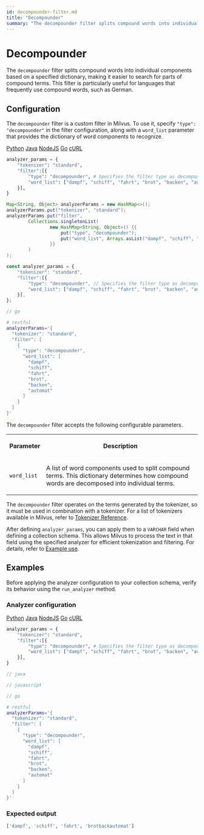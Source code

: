 ```yaml
---
id: decompounder-filter.md
title: "Decompounder"
summary: "The decompounder filter splits compound words into individual components based on a specified dictionary, making it easier to search for parts of compound terms. This filter is particularly useful for languages that frequently use compound words, such as German."
---
```


# Decompounder

The `decompounder` filter splits compound words into individual components based on a specified dictionary, making it easier to search for parts of compound terms. This filter is particularly useful for languages that frequently use compound words, such as German.

## Configuration

The `decompounder` filter is a custom filter in Milvus. To use it, specify `"type": "decompounder"` in the filter configuration, along with a `word_list` parameter that provides the dictionary of word components to recognize.

<div class="multipleCode">
    <a href="#python">Python</a>
    <a href="#java">Java</a>
    <a href="#javascript">NodeJS</a>
    <a href="#go">Go</a>
    <a href="#bash">cURL</a>
</div>

```python
analyzer_params = {
    "tokenizer": "standard",
    "filter":[{
        "type": "decompounder", # Specifies the filter type as decompounder
        "word_list": ["dampf", "schiff", "fahrt", "brot", "backen", "automat"],
    }],
}
```

```java
Map<String, Object> analyzerParams = new HashMap<>();
analyzerParams.put("tokenizer", "standard");
analyzerParams.put("filter",
        Collections.singletonList(
                new HashMap<String, Object>() {{
                    put("type", "decompounder");
                    put("word_list", Arrays.asList("dampf", "schiff", "fahrt", "brot", "backen", "automat"));
                }}
        )
);
```

```javascript
const analyzer_params = {
    "tokenizer": "standard",
    "filter":[{
        "type": "decompounder", // Specifies the filter type as decompounder
        "word_list": ["dampf", "schiff", "fahrt", "brot", "backen", "automat"],
    }],
};
```

```go
// go
```

```bash
# restful
analyzerParams='{
  "tokenizer": "standard",
  "filter": [
    {
      "type": "decompounder",
      "word_list": [
        "dampf",
        "schiff",
        "fahrt",
        "brot",
        "backen",
        "automat"
      ]
    }
  ]
}'

```

The `decompounder` filter accepts the following configurable parameters.

<table>
   <tr>
     <th><p>Parameter</p></th>
     <th><p>Description</p></th>
   </tr>
   <tr>
     <td><p><code>word_list</code></p></td>
     <td><p>A list of word components used to split compound terms. This dictionary determines how compound words are decomposed into individual terms.</p></td>
   </tr>
</table>

The `decompounder` filter operates on the terms generated by the tokenizer, so it must be used in combination with a tokenizer. For a list of tokenizers available in Milvus, refer to [Tokenizer Reference](tokenizers).

After defining `analyzer_params`, you can apply them to a `VARCHAR` field when defining a collection schema. This allows Milvus to process the text in that field using the specified analyzer for efficient tokenization and filtering. For details, refer to [Example use](analyzer-overview.md#Example-use).

## Examples

Before applying the analyzer configuration to your collection schema, verify its behavior using the `run_analyzer` method.

### Analyzer configuration

<div class="multipleCode">
    <a href="#python">Python</a>
    <a href="#java">Java</a>
    <a href="#javascript">NodeJS</a>
    <a href="#go">Go</a>
    <a href="#bash">cURL</a>
</div>

```python
analyzer_params = {
    "tokenizer": "standard",
    "filter":[{
        "type": "decompounder", # Specifies the filter type as decompounder
        "word_list": ["dampf", "schiff", "fahrt", "brot", "backen", "automat"],
    }],
}
```

```java
// java
```

```javascript
// javascript
```

```go
// go
```

```bash
# restful
analyzerParams='{
  "tokenizer": "standard",
  "filter": [
    {
      "type": "decompounder",
      "word_list": [
        "dampf",
        "schiff",
        "fahrt",
        "brot",
        "backen",
        "automat"
      ]
    }
  ]
}'

```

### Expected output

```python
['dampf', 'schiff', 'fahrt', 'brotbackautomat']
```

